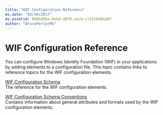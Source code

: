 ```yaml
---
title: "WIF Configuration Reference"
ms.date: "03/30/2017"
ms.assetid: 098b80ba-9ebd-4078-a1cb-c1151036a207
author: "BrucePerlerMS"
---
```

# WIF Configuration Reference
You can configure Windows Identity Foundation (WIF) in your applications by adding elements to a configuration file. This topic contains links to reference topics for the WIF configuration elements.  
  
 [WIF Configuration Schema](../configure-apps/file-schema/windows-identity-foundation/index.md)  
 The reference for the WIF configuration elements.  
  
 [WIF Configuration Schema Conventions](wif-configuration-schema-conventions.md)  
 Contains information about general attributes and formats used by the WIF configuration elements.
